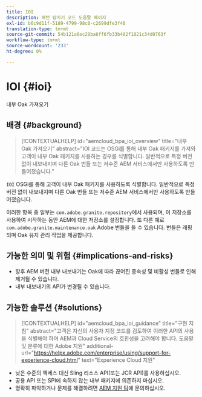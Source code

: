```yaml
---
title: IOI
description: 패턴 탐지기 코드 도움말 페이지
exl-id: b6c9d11f-5189-4799-98c0-c2699dfe3f40
translation-type: tm+mt
source-git-commit: 54b121a6ec29ba6ff6fb33b402f1821c34d0763f
workflow-type: tm+mt
source-wordcount: '233'
ht-degree: 0%

---
```


# IOI {#ioi}

내부 Oak 가져오기

## 배경 {#background}

>[!CONTEXTUALHELP]
>id="aemcloud_bpa_ioi_overview"
>title="내부 Oak 가져오기"
>abstract="IOI 코드는 OSGi를 통해 내부 Oak 패키지를 가져와 고객이 내부 Oak 패키지를 사용하는 경우를 식별합니다. 일반적으로 특정 버전 없이 내보내지며 다른 Oak 번들 또는 저수준 AEM 서비스에서만 사용하도록 만들어졌습니다."

`IOI` OSGi를 통해 고객이 내부 Oak 패키지를 사용하도록 식별합니다. 일반적으로 특정 버전 없이 내보내지며 다른 Oak 번들 또는 저수준 AEM 서비스에서만 사용하도록 만들어졌습니다.

이러한 항목 중 일부는 `com.adobe.granite.repository`에서 사용되며, 이 저장소를 사용하여 시작하는 동안 AEM에 대한 저장소를 설정합니다. 또 다른 예로 `com.adobe.granite.maintenance.oak` Adobe 번들을 들 수 있습니다. 번들은 래핑되며 Oak 유지 관리 작업을 제공합니다.

## 가능한 의미 및 위험 {#implications-and-risks}

* 향후 AEM 버전 내부 내보내기는 Oak에 따라 끊어진 종속성 및 비활성 번들로 인해 제거될 수 있습니다.
* 내부 내보내기의 API가 변경될 수 있습니다.

## 가능한 솔루션 {#solutions}

>[!CONTEXTUALHELP]
>id="aemcloud_bpa_ioi_guidance"
>title="구현 지침"
>abstract="고객은 자신의 사용자 지정 코드를 검토하여 이러한 API의 사용을 식별해야 하며 AEM과 Cloud Service의 호환성을 고려해야 합니다. 도움말 및 분류에 대한 Adobe 지원"
>additional-url="https://helpx.adobe.com/enterprise/using/support-for-experience-cloud.html" text="Experience Cloud 지원"

* 낮은 수준의 액세스 대신 Sling 리소스 API(또는 JCR API)를 사용하십시오.
* 공용 API 또는 SPI에 속하지 않는 내부 패키지에 의존하지 마십시오.
* 명확히 파악하거나 문제를 해결하려면 [AEM 지원 팀](https://helpx.adobe.com/enterprise/using/support-for-experience-cloud.html)에 문의하십시오.
